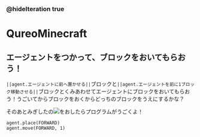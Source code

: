 ### @hideIteration true
# QureoMinecraft

## エージェントをつかって、ブロックをおいてもらおう！

``||agent.エージェントに前へ置かせる||``ブロックと``||agent.エージェントを前に1ブロック移動させる||``ブロックとくみあわせてエージェントにブロックをおいてもらおう！うごいてからブロックをおくからどっちのブロックをうえにするかな？

そのあとみぎしたの![](https://raw.githubusercontent.com/camp-minecraft/TechkidsCampTutorial/master/images/playbutton.png)をおしたらプログラムがうごくよ！

```ghost
agent.place(FORWARD)
agent.move(FORWARD, 1)
```

```template


```